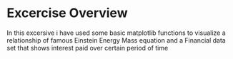 # Excercise Overview
In this excersive i have used some basic matplotlib functions to visualize a relationship of famous Einstein Energy Mass equation and a Financial data set that shows interest paid over certain period of time   
